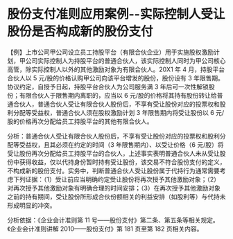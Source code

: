 # 股份支付准则应用案例--实际控制人受让股份是否构成新的股份支付

【例】上市公司甲公司设立员工持股平台（有限合伙企业）用于实施股权激励计划，甲公司实际控制人为持股平台的普通合伙人，该实际控制人同时为甲公司核心高管，除实际控制人以外的其他激励对象为有限合伙人。20X1 年 4 月，持股平台合伙人以 5 元/股的价格认购甲公司向该平台增发的股份，股份设有 3 年限售期。协议约定，自授予日起，持股平台合伙人为公司服务满 3 年后可一次性解锁股份；有限合伙人于限售期内离职的，应当以 6 元/股的价格将其持有股份转让给普通合伙人，普通合伙人受让有限合伙人股份后，不享有受让股份对应的投票权和股利分配等受益权，普通合伙人须在股权激励计划 3 年限售期内将受让股份以 6 元/股的价格再次分配给员工持股平台的其他有限合伙人。

分析：普通合伙人受让有限合伙人股份后，不享有受让股份对应的投票权和股利分配等受益权，且其必须在约定的时间（3 年限售期内）、以受让价格（6 元/股）将受让股份再次分配给员工持股平台的合伙人，上述事实表明普通合伙人未从受让股份中获得收益，仅以代持身份暂时持有受让股份，该交易不符合股份支付的定义，不构成新的股份支付。实务中，判断普通合伙人受让股份属于代持行为通常需要考虑下列证据：（1）受让前应当明确约定受让股份将再次授予其他激励对象；（2）对再次授予其他激励对象有明确合理的时间安排；（3）在再次授予其他激励对象之前的持有期间，受让股份所形成合伙份额相关的利益安排（如股利等）与代持未形成明显的冲突。

分析依据：《企业会计准则第 11 号——股份支付》第二条、第五条等相关规定。《企业会计准则讲解 2010——股份支付》第 181 页至第 182 页相关内容。